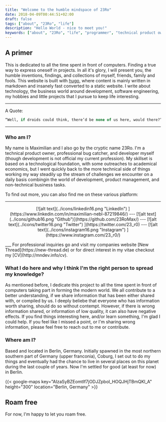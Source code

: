 ```yaml
---
title: "Welcome to the humble mindspace of 23Ro"
date: 2018-04-09T00:44:51+02:00
draft: false
tags: ["about", "23Ro", "life"]
description: "Hello World - nice to meet you!"
keywords: ["about", "23Ro", "life", "programmer", "technical product owner", "it-business", "startup", "fancy"]
---
```


## A primer
This is dedicated to all the time spent in front of computers. Finding a true way to express oneself in projects. In all it's glory, I will present you, the humble inventions, findings, and collections of myself, friends, family and fools. This website is built with [hugo](https://www.gohugo.io), where content is mainly written in markdown and insanely fast converted to a static website. I write about technology, the business world around development, software engineering, my hobbies and little projects that I pursue to keep life interesting.

___
A Quote:
```sql
“Well, if droids could think, there’d be none of us here, would there?” — Obi-Wan Kenobi
```
___

### Who am I?
My name is Maximilian and I also go by the cryptic name 23Ro.
I'm a technical product owner, professional bug catcher, and developer myself (though development is not official my current profession). My skillset is based on a technological foundation, with some outreaches to academical economics, but I went quickly back to the more technical side of things working my way steadily up the stream of challenges we encounter on a daily basis combingin the world of development, product management, and non-technical business tasks. 

To find out more, you can also find me on these various platform:
___
<p style="text-align: center;">
 [![alt text](../icons/linkedin16.png "LinkedIn")
](https://www.linkedin.com/in/maximilian-nebl-87219846/) --- [![alt text](../icons/github16.png "Github")](https://github.com/23RoMax/) --- [![alt text](../icons/twitter16.png "Twitter")
](https://twitter.com/23_r0) --- [![alt text](../icons/instagram16.png "Instagram")
](https://www.instagram.com/23_r0/)
</p>
___
For professional inquiries go and visit my companies website [New Thread](https://new-thread.de) or for direct interest in my vitae checkout my [CV](http://mndev.info/cv).

### What I do here and why I think I'm the right person to spread my knowledge?
As mentioned before, I dedicate this project to all the time spent in front of computers taking part in forming the modern world. We all contribute to a better understanding, if we share information that has been either shared with, or compiled by us. I deeply beliebe that everyone who has information worth sharing, should do so without contempt. However, if there is wrong information shared, or information of low quality, it can also have negative effects. If you find things interesting here, and/or learn something, I'm glad I could help. If you feel like I missed a point, or I'm sharing wrong information, please feel free to reach out to me or contribute.

### Where am I?
Based and located in Berlin, Germany. Initially spawned in the most northern southern part of Germany (upper franconia), Coburg, I set out to do my things and eventually had the chance to live in several places on this planet during the last couple of years. Now I'm settled for good (at least for now) in Berlin.

{{< google-maps key="AIzaSyBZEomtIf7jODJZpboI_HOQJHjTBmQKl_A" height="300" location="Berlin, Germany" >}}

## Roam free
For now, I'm happy to let you roam free.



